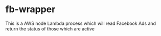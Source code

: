# fb-wrapper
This is a AWS node Lambda process which will read Facebook Ads and return the status of those which are active
